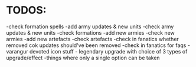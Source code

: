 # TODOS:

-check formation spells
-add army updates & new units
-check army updates & new units
-check formations
-add new armies
-check new armies
-add new artefacts
-check artefacts
-check in fanatics whether removed cok updates should've been removed
-check in fanatics for faqs
-varangur devoted icon stuff - legendary upgrade with choice of 3 types of upgrade/effect
-things where only a single option can be taken
